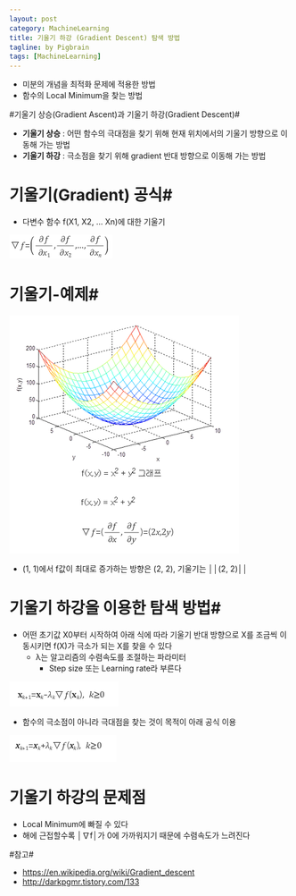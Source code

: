 ```yaml
---
layout: post
category: MachineLearning
title: 기울기 하강 (Gradient Descent) 탐색 방법
tagline: by Pigbrain
tags: [MachineLearning]
---
```


<!--more-->

* 미분의 개념을 최적화 문제에 적용한 방법 
* 함수의 Local Minimum을 찾는 방법

#기울기 상승(Gradient Ascent)과 기울기 하강(Gradient Descent)#
* **기울기 상승** : 어떤 함수의 극대점을 찾기 위해 현재 위치에서의 기울기 방향으로 이동해 가는 방법  
* **기울기 하강** : 극소점을 찾기 위해 gradient 반대 방향으로 이동해 가는 방법

# 기울기(Gradient) 공식#
* 다변수 함수 f(X1, X2, ... Xn)에 대한 기울기

<img src="/assets/themes/Snail/img/MachineLearning/GradientDescent/gradient.png" alt="">  

# 기울기-예제#
<img src="/assets/themes/Snail/img/MachineLearning/GradientDescent/gradient-example.png" alt="">  

* (1, 1)에서 f값이 최대로 증가하는 방향은 (2, 2), 기울기는 ││(2, 2)││ 
  

# 기울기 하강을 이용한 탐색 방법#  
* 어떤 초기값 X0부터 시작하여 아래 식에 따라 기울기 반대 방향으로 X를 조금씩 이동시키면 f(X)가 극소가 되는 X를 찾을 수 있다  
	* λ는 알고리즘의 수렴속도를 조절하는 파라미터  
		* Step size 또는 Learning rate라 부른다  

<img src="/assets/themes/Snail/img/MachineLearning/GradientDescent/descent-formula.png" alt="">  


* 함수의 극소점이 아니라 극대점을 찾는 것이 목적이 아래 공식 이용
<img src="/assets/themes/Snail/img/MachineLearning/GradientDescent/ascent-formula.png" alt="">  
	

# 기울기 하강의 문제점 #
* Local Minimum에 빠질 수 있다  
* 해에 근접할수록 │∇f│가 0에 가까워지기 때문에 수렴속도가 느려진다


#참고#
* https://en.wikipedia.org/wiki/Gradient_descent
* http://darkpgmr.tistory.com/133